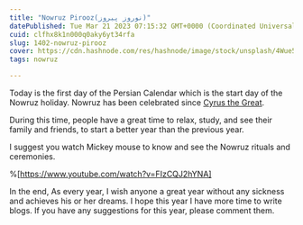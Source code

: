 ```yaml
---
title: "Nowruz Pirooz(نوروز پیروز)"
datePublished: Tue Mar 21 2023 07:15:32 GMT+0000 (Coordinated Universal Time)
cuid: clfhx8k1n000q0aky6yt34rfa
slug: 1402-nowruz-pirooz
cover: https://cdn.hashnode.com/res/hashnode/image/stock/unsplash/4Wue5DQnxSw/upload/bb90940e55a4e02d635165a9cfe1058e.jpeg
tags: nowruz

---
```


Today is the first day of the Persian Calendar which is the start day of the Nowruz holiday. Nowruz has been celebrated since [Cyrus the Great](https://en.wikipedia.org/wiki/Cyrus_the_Great).

During this time, people have a great time to relax, study, and see their family and friends, to start a better year than the previous year.

I suggest you watch Mickey mouse to know and see the Nowruz rituals and ceremonies.

%[https://www.youtube.com/watch?v=FIzCQJ2hYNA] 

In the end, As every year, I wish anyone a great year without any sickness and achieves his or her dreams. I hope this year I have more time to write blogs. If you have any suggestions for this year, please comment them.